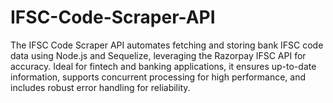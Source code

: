 # IFSC-Code-Scraper-API
The IFSC Code Scraper API automates fetching and storing bank IFSC code data using Node.js and Sequelize, leveraging the Razorpay IFSC API for accuracy. Ideal for fintech and banking applications, it ensures up-to-date information, supports concurrent processing for high performance, and includes robust error handling for reliability.
